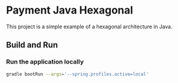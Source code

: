 # Payment Java Hexagonal

This project is a simple example of a hexagonal architecture in Java.

## Build and Run

### Run the application locally

```bash
gradle bootRun --args='--spring.profiles.active=local'
```

